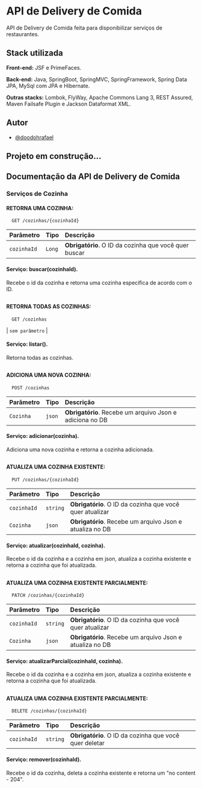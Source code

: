 
# API de Delivery de Comida

API de Delivery de Comida feita para disponibilizar serviços de restaurantes.

## Stack utilizada

**Front-end:** JSF e PrimeFaces.

**Back-end:** Java, SpringBoot, SpringMVC, SpringFramework, Spring Data JPA, MySql com JPA e Hibernate.

**Outras stacks:** Lombok, FlyWay, Apache Commons Lang 3, REST Assured, Maven Failsafe Plugin e Jackson Dataformat XML.


## Autor

- [@doodohrafael](https://www.github.com/doodohrafael)


## Projeto em construção...
## Documentação da API de Delivery de Comida

### Serviços de Cozinha

#### RETORNA UMA COZINHA:

```http
  GET /cozinhas/{cozinhaId}
```

| Parâmetro   | Tipo       | Descrição                                   |
| :---------- | :--------- | :------------------------------------------ |
| `cozinhaId`      | `Long` | **Obrigatório**. O ID da cozinha que você quer buscar |

#### Serviço: buscar(cozinhaId).

Recebe o id da cozinha e retorna uma cozinha específica de acordo com o ID.


## 

#### RETORNA TODAS AS COZINHAS:

```http
  GET /cozinhas
```

| `sem parâmetro` |


#### Serviço: listar().

Retorna todas as cozinhas.


## 

#### ADICIONA UMA NOVA COZINHA:

```http
  POST /cozinhas
```

| Parâmetro   | Tipo  | Descrição                                   |
| :---------- | :--------- | :------------------------------------------ |
| `Cozinha`  | `json` | **Obrigatório**. Recebe um arquivo Json e adiciona no DB |

#### Serviço: adicionar(cozinha).

Adiciona uma nova cozinha e retorna a cozinha adicionada.


## 

#### ATUALIZA UMA COZINHA EXISTENTE:

```http
  PUT /cozinhas/{cozinhaId}
```

| Parâmetro   | Tipo       | Descrição                                   |
| :---------- | :--------- | :------------------------------------------ |
| `cozinhaId`      | `string` | **Obrigatório**. O ID da cozinha que você quer atualizar |
| `Cozinha`  | `json` | **Obrigatório**. Recebe um arquivo Json e atualiza no DB |

#### Serviço: atualizar(cozinhaId, cozinha).

Recebe o id da cozinha e a cozinha em json, atualiza a cozinha existente e retorna a cozinha que foi atualizada.


## 

#### ATUALIZA UMA COZINHA EXISTENTE PARCIALMENTE:

```http
  PATCH /cozinhas/{cozinhaId}
```

| Parâmetro   | Tipo       | Descrição                                   |
| :---------- | :--------- | :------------------------------------------ |
| `cozinhaId`      | `string` | **Obrigatório**. O ID da cozinha que você quer atualizar |
| `Cozinha`  | `json` | **Obrigatório**. Recebe um arquivo Json e atualiza no DB |

#### Serviço: atualizarParcial(cozinhaId, cozinha).

Recebe o id da cozinha e a cozinha em json, atualiza a cozinha existente e retorna a cozinha que foi atualizada.


## 

#### ATUALIZA UMA COZINHA EXISTENTE PARCIALMENTE:

```http
  DELETE /cozinhas/{cozinhaId}
```

| Parâmetro   | Tipo       | Descrição                                   |
| :---------- | :--------- | :------------------------------------------ |
| `cozinhaId`      | `string` | **Obrigatório**. O ID da cozinha que você quer deletar |

#### Serviço: remover(cozinhaId).

Recebe o id da cozinha, deleta a cozinha existente e retorna um "no content - 204".
